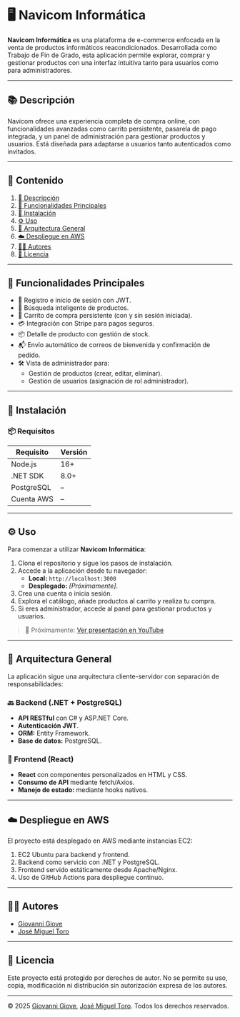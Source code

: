 # 🖥️ Navicom Informática

**Navicom Informática** es una plataforma de e-commerce enfocada en la venta de productos informáticos reacondicionados. Desarrollada como Trabajo de Fin de Grado, esta aplicación permite explorar, comprar y gestionar productos con una interfaz intuitiva tanto para usuarios como para administradores.

---

## 📚 Descripción

Navicom ofrece una experiencia completa de compra online, con funcionalidades avanzadas como carrito persistente, pasarela de pago integrada, y un panel de administración para gestionar productos y usuarios. Está diseñada para adaptarse a usuarios tanto autenticados como invitados.

---

## 🧭 Contenido

1. [📘 Descripción](#-descripción)
2. [🚀 Funcionalidades Principales](#-funcionalidades-principales)
3. [🔧 Instalación](#-instalación)
4. [⚙️ Uso](#️-uso)
5. [🧱 Arquitectura General](#-arquitectura-general)
6. [☁️ Despliegue en AWS](#-despliegue-en-aws)
7. [👨‍💻 Autores](#-autores)
8. [📄 Licencia](#-licencia)

---

## 🚀 Funcionalidades Principales

- 🧾 Registro e inicio de sesión con JWT.
- 🔎 Búsqueda inteligente de productos.
- 🛒 Carrito de compra persistente (con y sin sesión iniciada).
- 💳 Integración con Stripe para pagos seguros.
- 📦 Detalle de producto con gestión de stock.
- 📬 Envío automático de correos de bienvenida y confirmación de pedido.
- 🛠️ Vista de administrador para:
  - Gestión de productos (crear, editar, eliminar).
  - Gestión de usuarios (asignación de rol administrador).

---

## 🔧 Instalación


### 📦 Requisitos

| Requisito     | Versión         |
|---------------|-----------------|
| Node.js       | 16+             |
| .NET SDK      | 8.0+            |
| PostgreSQL    | –               |
| Cuenta AWS    | –               |

---

## ⚙️ Uso

Para comenzar a utilizar **Navicom Informática**:

1. Clona el repositorio y sigue los pasos de instalación.
2. Accede a la aplicación desde tu navegador:
   - **Local:** `http://localhost:3000`
   - **Desplegado:** _[Próximamente]_.
3. Crea una cuenta o inicia sesión.
4. Explora el catálogo, añade productos al carrito y realiza tu compra.
5. Si eres administrador, accede al panel para gestionar productos y usuarios.

> 🎥 Próximamente: [Ver presentación en YouTube](#)

---

## 🧱 Arquitectura General

La aplicación sigue una arquitectura cliente-servidor con separación de responsabilidades:

### 🔙 Backend (.NET + PostgreSQL)
- **API RESTful** con C# y ASP.NET Core.
- **Autenticación JWT**.
- **ORM:** Entity Framework.
- **Base de datos:** PostgreSQL.

### 🎨 Frontend (React)
- **React** con componentes personalizados en HTML y CSS.
- **Consumo de API** mediante fetch/Axios.
- **Manejo de estado:** mediante hooks nativos.

---

## ☁️ Despliegue en AWS

El proyecto está desplegado en AWS mediante instancias EC2:

1. EC2 Ubuntu para backend y frontend.
2. Backend como servicio con .NET y PostgreSQL.
3. Frontend servido estáticamente desde Apache/Nginx.
4. Uso de GitHub Actions para despliegue continuo.


---

## 👨‍💻 Autores

- [Giovanni Giove](https://github.com/TheRealGGIOVI)
- [José Miguel Toro](https://github.com/Josemi61)

---

## 📄 Licencia

Este proyecto está protegido por derechos de autor. No se permite su uso, copia, modificación ni distribución sin autorización expresa de los autores.

---

© 2025 [Giovanni Giove](https://github.com/TheRealGGIOVI), [José Miguel Toro](https://github.com/Josemi61). Todos los derechos reservados.
